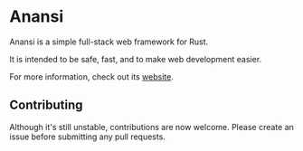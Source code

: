 Anansi
======

Anansi is a simple full-stack web framework for Rust.

It is intended to be safe, fast, and to make web development easier.

For more information, check out its [website](https://saru-tora.github.io/anansi).

Contributing
------------

Although it's still unstable, contributions are now welcome. Please create an issue before submitting any pull requests.
